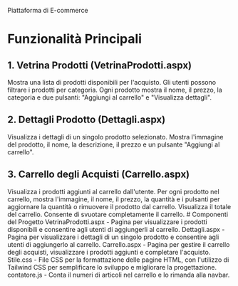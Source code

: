 Piattaforma di E-commerce

# Funzionalità Principali
## 1. Vetrina Prodotti (VetrinaProdotti.aspx)
Mostra una lista di prodotti disponibili per l'acquisto.
Gli utenti possono filtrare i prodotti per categoria.
Ogni prodotto mostra il nome, il prezzo, la categoria e due pulsanti: "Aggiungi al carrello" e "Visualizza dettagli".
## 2. Dettagli Prodotto (Dettagli.aspx)
Visualizza i dettagli di un singolo prodotto selezionato.
Mostra l'immagine del prodotto, il nome, la descrizione, il prezzo e un pulsante "Aggiungi al carrello".
## 3. Carrello degli Acquisti (Carrello.aspx)
Visualizza i prodotti aggiunti al carrello dall'utente.
Per ogni prodotto nel carrello, mostra l'immagine, il nome, il prezzo, la quantità e i pulsanti per aggiornare la quantità o rimuovere il prodotto dal carrello.
Visualizza il totale del carrello.
Consente di svuotare completamente il carrello.
# Componenti del Progetto
VetrinaProdotti.aspx - Pagina per visualizzare i prodotti disponibili e consentire agli utenti di aggiungerli al carrello.
Dettagli.aspx - Pagina per visualizzare i dettagli di un singolo prodotto e consentire agli utenti di aggiungerlo al carrello.
Carrello.aspx - Pagina per gestire il carrello degli acquisti, visualizzare i prodotti aggiunti e completare l'acquisto.
Stile.css - File CSS per la formattazione delle pagine HTML, con l'utilizzo di Tailwind CSS per semplificare lo sviluppo e migliorare la progettazione.
contatore.js - Conta il numeri di articoli nel carrello e lo rimanda alla navbar.
